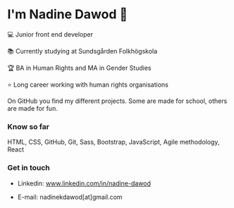 <h1>I'm Nadine Dawod 👋 </h1>

💻 Junior front end developer

📚 Currently studying at Sundsgården Folkhögskola

🏆 BA in Human Rights and MA in Gender Studies

⭐ Long career working with human rights organisations




  
  On GitHub you find my different projects.
  Some are made for school, others are made for fun.

<h3>Know so far</h3>
HTML, CSS, GitHub, Git, Sass, Bootstrap, JavaScript, Agile methodology, React

<h3>Get in touch</h3>

- Linkedin: www.linkedin.com/in/nadine-dawod
  
- E-mail: nadinekdawod[at]gmail.com

